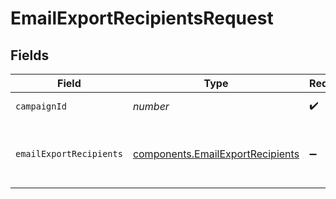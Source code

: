 # EmailExportRecipientsRequest


## Fields

| Field                                                                            | Type                                                                             | Required                                                                         | Description                                                                      |
| -------------------------------------------------------------------------------- | -------------------------------------------------------------------------------- | -------------------------------------------------------------------------------- | -------------------------------------------------------------------------------- |
| `campaignId`                                                                     | *number*                                                                         | :heavy_check_mark:                                                               | Id of the campaign                                                               |
| `emailExportRecipients`                                                          | [components.EmailExportRecipients](../../models/shared/emailexportrecipients.md) | :heavy_minus_sign:                                                               | Values to send for a recipient export request                                    |